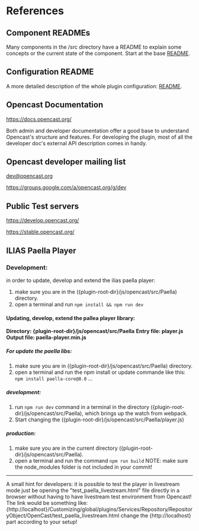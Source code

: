 # References

## Component READMEs
Many components in the /src directory have a README to explain some concepts or the current state
of the component. Start at the base [README](../src/README.md).

## Configuration README
A more detailed description of the whole plugin configuration: [README](./CONFIGURATION.md).

## Opencast Documentation
https://docs.opencast.org/

Both admin and developer documentation offer a good base to understand Opencast's structure and features.
For developing the plugin, most of all the developer doc's external API description comes in handy.

## Opencast developer mailing list
dev@opencast.org

https://groups.google.com/a/opencast.org/g/dev

## Public Test servers
https://develop.opencast.org/

https://stable.opencast.org/

## ILIAS Paella Player
### Development:
in order to update, develop and extend the ilias paella player:
1. make sure you are in the ({plugin-root-dir}/js/opencast/src/Paella) directory.
2. open a terminal and run `npm install && npm run dev`

#### Updating, develop, extend the pallea player library:
<b>Directory: {plugin-root-dir}/js/opencast/src/Paella</b>
<b>Entry file: player.js</b>
<b>Output file: paella-player.min.js</b>
##### For update the paella libs:
1. make sure you are in ({plugin-root-dir}/js/opencast/src/Paella) directory.
2. open a terminal and run the npm install or update commande like this: `npm install paella-core@8.0`
...

##### development:
1. run `npm run dev` command in a terminal in the directory ({plugin-root-dir}/js/opencast/src/Paella), which brings up the watch from webpack.
2. Start changing the ({plugin-root-dir}/js/opencast/src/Paella/player.js)

##### production:
1. make sure you are in the current directory ({plugin-root-dir}/js/opencast/src/Paella).
2. open a terminal and run the command `npm run build`
NOTE: make sure the node_modules folder is not included in your commit!

---
A small hint for developers: it is possible to test the player in livestream mode just be opening the "test_paella_livestream.html" file directly in a browser without having to have livestream test environment from Opencast!
The link would be something like:
{http://localhost}/Customizing/global/plugins/Services/Repository/RepositoryObject/OpenCast/test_paella_livestream.html
change the {http://localhost} part according to your setup!

